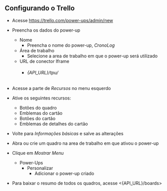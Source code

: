 ## Configurando o Trello
- Acesse <https://trello.com/power-ups/admin/new>
- Preencha os dados do power-up
    - Nome
        - Preencha o nome do power-up, *CronoLog*
    - Área de trabalho       
        - Selecione a area de trabalho em que o power-up será utilizado
    - URL de conector Iframe
        - ###### {API_URL}/tpu/


- Acesse a parte de *Recursos* no menu esquerdo
- Ative os seguintes recursos:
    - Botões do quadro
    - Emblemas do cartão
    - Botões do cartão
    - Emblemas de detalhes do cartão


- Volte para *Informações básicas* e salve as alterações
- Abra ou crie um quadro na area de trabalho em que ativou o power-up
- Clique em *Mostrar Menu*
    - Power-Ups
        - Personalizar
            - Adicionar o power-up criado


- Para baixar o resumo de todos os quadros, acesse <{API_URL}/boards>